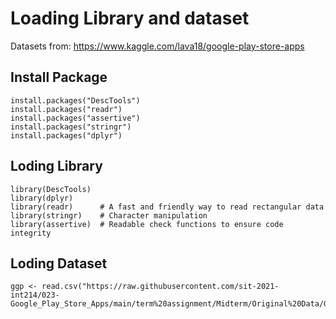 # Loading Library and dataset

Datasets from: https://www.kaggle.com/lava18/google-play-store-apps

## Install Package

```
install.packages("DescTools")
install.packages("readr")
install.packages("assertive")
install.packages("stringr")
install.packages("dplyr")
```

## Loding Library

```
library(DescTools)
library(dplyr)
library(readr)      # A fast and friendly way to read rectangular data
library(stringr)    # Character manipulation
library(assertive)  # Readable check functions to ensure code integrity
```

## Loding Dataset

```
ggp <- read.csv("https://raw.githubusercontent.com/sit-2021-int214/023-Google_Play_Store_Apps/main/term%20assignment/Midterm/Original%20Data/Google_Play_Store_Apps_Original.csv")
```
